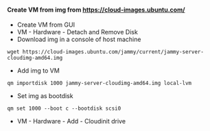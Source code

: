 #### Create VM from img from https://cloud-images.ubuntu.com/

* Create VM from GUI
* VM - Hardware - Detach and Remove Disk
* Download img in a console of host machine
```
wget https://cloud-images.ubuntu.com/jammy/current/jammy-server-cloudimg-amd64.img
```
* Add img to VM
```
qm importdisk 1000 jammy-server-cloudimg-amd64.img local-lvm
```
* Set img as bootdisk
```
qm set 1000 --boot c --bootdisk scsi0
```

* VM - Hardware - Add - Cloudinit drive


